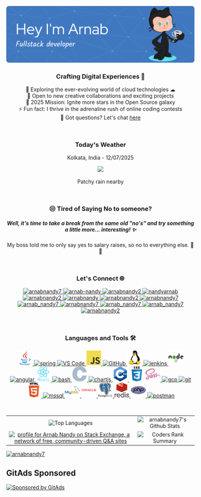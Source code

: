 ![Header](./github-header-image.png)

<h3 align="center">Crafting Digital Experiences 🚀</h3>

<p align="center">
  🌱 Exploring the ever-evolving world of cloud technologies ☁<br/>
  👯 Open to new creative collaborations and exciting projects<br/>
  🎯 2025 Mission: Ignite more stars in the Open Source galaxy<br/>
  ⚡ Fun fact: I thrive in the adrenaline rush of online coding contests<br/>
  💬 Got questions? Let's chat <a href="https://github.com/arnabnandy7/arnabnandy7/issues">here</a><br/>
</p>
<br />

<h3 align="center">Today's Weather</h3>

<div align="center">
  <p>Kolkata, India - 12/07/2025</p>
  <img src="https://cdn.weatherapi.com/weather/64x64/day/176.png"/>
  <p>Patchy rain nearby</p>
</div>

<br />

<h3 align="center">😒 Tired of Saying No to someone?</h3>
<h5 align="center">Well, it's time to take a break from the same old "no's" and try something a little more... interesting! ✨</h5>

<p align="center">
  My boss told me to only say yes to salary raises, so no to everything else. 🛑❌ 
</p>

<br />

<h3 align="center">Let's Connect 🌐</h3>

<p align="center">
  <a href="https://profile.codersrank.io/user/arnabnandy7" target="blank">
    <img alt="arnabnandy7" width="32px" src="https://cdn.jsdelivr.net/npm/simple-icons@3.4.0/icons/codersrank.svg" />
  </a>
  <a href="https://stackoverflow.com/users/3892259/arnab-nandy" target="blank">
    <img alt="arnab-nandy" width="32px" src="https://cdn.jsdelivr.net/npm/simple-icons@v3/icons/stackoverflow.svg" />
  </a>
  <a href="https://twitter.com/arnabnandy2" target="blank">
    <img alt="arnabnandy2" width="32px" src="https://cdn.jsdelivr.net/npm/simple-icons@v3/icons/twitter.svg" />
  </a>
  <a href="https://www.linkedin.com/in/nandyarnab/" target="blank">
    <img alt="nandyarnab" width="32px" src="https://cdn.jsdelivr.net/npm/simple-icons@v3/icons/linkedin.svg" />
  </a>
  <a href="https://codesandbox.com/arnabnandy2" target="blank">
    <img alt="arnabnandy2" width="32px" src="https://cdn.jsdelivr.net/npm/simple-icons@v3/icons/codesandbox.svg" />
  </a>
  <a href="https://hashnode.com/@arnabnandy" target="blank">
    <img alt="arnabnandy" width="32px" src="https://cdn.jsdelivr.net/npm/simple-icons@v3/icons/hashnode.svg" />
  </a>
  <a href="https://medium.com/@arnabnandy2" target="blank">
    <img alt="arnabnandy2" width="32px" src="https://cdn.jsdelivr.net/npm/simple-icons@v3/icons/medium.svg" />
  </a>
  <a href="https://www.codechef.com/users/arnabnandy7" target="blank">
    <img alt="arnabnandy7" width="32px" src="https://cdn.jsdelivr.net/npm/simple-icons@v3/icons/codechef.svg" />
  </a>
  <a href="https://www.hackerrank.com/arnab_nandy7" target="blank">
    <img alt="arnab_nandy7" width="32px" src="https://cdn.jsdelivr.net/npm/simple-icons@v3/icons/hackerrank.svg" />
  </a>
  <a href="https://www.hackerearth.com/@arnabnandy7" target="blank">
    <img alt="arnabnandy7" width="32px" src="https://cdn.jsdelivr.net/npm/simple-icons@v3/icons/hackerearth.svg" />
  </a>
  <a href="https://codeforces.com/profile/arnab_nandy7" target="blank">
    <img alt="arnab_nandy7" width="32px" src="https://cdn.jsdelivr.net/npm/simple-icons@v3/icons/codeforces.svg" />
  </a>
  <a href="https://www.topcoder.com/members/arnab_nandy7" target="blank">
    <img alt="arnab_nandy7" width="32px" src="https://cdn.jsdelivr.net/npm/simple-icons@v3/icons/topcoder.svg" />
  </a>
  <a href="https://www.leetcode.com/arnabnandy2" target="blank">
    <img alt="arnabnandy2" width="32px" src="https://cdn.jsdelivr.net/npm/simple-icons@v3/icons/leetcode.svg" />
  </a>
</p>


<br />

<h3 align="center">Languages and Tools 🛠️</h3>

<p align="center">
  <a href="https://www.java.com" target="_blank" rel="noreferrer"> <img src="https://raw.githubusercontent.com/devicons/devicon/master/icons/java/java-original.svg" alt="java" width="40" height="40"/> </a>
  <a href="https://spring.io/" target="_blank" rel="noreferrer"> <img src="https://www.vectorlogo.zone/logos/springio/springio-icon.svg" alt="spring" width="40" height="40"/> </a>
  <a href="https://code.visualstudio.com/" target="_blank" rel="noreferrer"> <img src="https://www.vectorlogo.zone/logos/visualstudio_code/visualstudio_code-icon.svg" alt="VS Code" width="40" height="40"/> </a>
  <a href="https://developer.mozilla.org/en-US/docs/Web/JavaScript" target="_blank" rel="noreferrer"> <img src="https://raw.githubusercontent.com/devicons/devicon/master/icons/javascript/javascript-original.svg" alt="javascript" width="40" height="40"/> </a>
  <a href="https://github.com/" target="_blank" rel="noreferrer"> <img src="https://www.vectorlogo.zone/logos/github/github-icon.svg" alt="GitHub" width="40" height="40"/> </a>
  <a href="https://www.linux.org/" target="_blank" rel="noreferrer"> <img src="https://raw.githubusercontent.com/devicons/devicon/master/icons/linux/linux-original.svg" alt="linux" width="40" height="40"/> </a>
  <a href="https://www.jenkins.io" target="_blank" rel="noreferrer"> <img src="https://www.vectorlogo.zone/logos/jenkins/jenkins-icon.svg" alt="jenkins" width="40" height="40"/> </a>
  <a href="https://nodejs.org" target="_blank" rel="noreferrer"> <img src="https://raw.githubusercontent.com/devicons/devicon/master/icons/nodejs/nodejs-original-wordmark.svg" alt="nodejs" width="40" height="40"/> </a>
  <a href="https://angular.io" target="_blank" rel="noreferrer"> <img src="https://angular.io/assets/images/logos/angular/angular.svg" alt="angular" width="40" height="40"/> </a>
  <a href="https://reactjs.org/" target="_blank" rel="noreferrer"> <img src="https://raw.githubusercontent.com/devicons/devicon/master/icons/react/react-original-wordmark.svg" alt="react" width="40" height="40"/> </a>
  <a href="https://www.gnu.org/software/bash/" target="_blank" rel="noreferrer"> <img src="https://www.vectorlogo.zone/logos/gnu_bash/gnu_bash-icon.svg" alt="bash" width="40" height="40"/> </a>
  <a href="https://www.cprogramming.com/" target="_blank" rel="noreferrer"> <img src="https://raw.githubusercontent.com/devicons/devicon/master/icons/c/c-original.svg" alt="c" width="40" height="40"/> </a> 
  <a href="https://www.chartjs.org" target="_blank" rel="noreferrer"> <img src="https://www.chartjs.org/media/logo-title.svg" alt="chartjs" width="40" height="40"/> </a>
  <a href="https://www.w3schools.com/cpp/" target="_blank" rel="noreferrer"> <img src="https://raw.githubusercontent.com/devicons/devicon/master/icons/cplusplus/cplusplus-original.svg" alt="cplusplus" width="40" height="40"/> </a>
  <a href="https://www.w3schools.com/css/" target="_blank" rel="noreferrer"> <img src="https://raw.githubusercontent.com/devicons/devicon/master/icons/css3/css3-original-wordmark.svg" alt="css3" width="40" height="40"/></a>
  <a href="https://sass-lang.com" target="_blank" rel="noreferrer"> <img src="https://raw.githubusercontent.com/devicons/devicon/master/icons/sass/sass-original.svg" alt="sass" width="40" height="40"/> </a>
  <a href="https://cloud.google.com" target="_blank" rel="noreferrer"> <img src="https://www.vectorlogo.zone/logos/google_cloud/google_cloud-icon.svg" alt="gcp" width="40" height="40"/> </a>
  <a href="https://git-scm.com/" target="_blank" rel="noreferrer"> <img src="https://www.vectorlogo.zone/logos/git-scm/git-scm-icon.svg" alt="git" width="40" height="40"/> </a>
  <a href="https://www.w3.org/html/" target="_blank" rel="noreferrer"> <img src="https://raw.githubusercontent.com/devicons/devicon/master/icons/html5/html5-original-wordmark.svg" alt="html5" width="40" height="40"/> </a>
  <a href="https://www.microsoft.com/en-us/sql-server" target="_blank" rel="noreferrer"> <img src="https://www.svgrepo.com/show/303229/microsoft-sql-server-logo.svg" alt="mssql" width="40" height="40"/> </a>
  <a href="https://www.mysql.com/" target="_blank" rel="noreferrer"> <img src="https://raw.githubusercontent.com/devicons/devicon/master/icons/mysql/mysql-original-wordmark.svg" alt="mysql" width="40" height="40"/> </a>
  <a href="https://www.oracle.com/" target="_blank" rel="noreferrer"> <img src="https://raw.githubusercontent.com/devicons/devicon/master/icons/oracle/oracle-original.svg" alt="oracle" width="40" height="40"/> </a>
  <a href="https://www.postgresql.org" target="_blank" rel="noreferrer"> <img src="https://raw.githubusercontent.com/devicons/devicon/master/icons/postgresql/postgresql-original-wordmark.svg" alt="postgresql" width="40" height="40"/> </a>
  <a href="https://redis.io" target="_blank" rel="noreferrer"> <img src="https://raw.githubusercontent.com/devicons/devicon/master/icons/redis/redis-original-wordmark.svg" alt="redis" width="40" height="40"/> </a>
  <a href="https://www.php.net" target="_blank" rel="noreferrer"> <img src="https://raw.githubusercontent.com/devicons/devicon/master/icons/php/php-original.svg" alt="php" width="40" height="40"/> </a>
  <a href="https://postman.com" target="_blank" rel="noreferrer"> <img src="https://www.vectorlogo.zone/logos/getpostman/getpostman-icon.svg" alt="postman" width="40" height="40"/> </a>
</p>

<br />

<p align="center">
    <table align="center" style="border: 0; border-collapse: collapse;">
        <tbody align="center">
            <tr>
                <td>
                    <img width="300" height="200" alt="Top Languages" src="https://github-readme-stats.vercel.app/api/top-langs/?username=arnabnandy7&hide=php&layout=compact&hide_border=true" />  
                </td>
                <td>
                    <img width="300" height="200" alt="arnabnandy7's Github Stats" src="https://github-readme-stats.vercel.app/api?username=arnabnandy7&show_icons=true&hide_border=true&include_all_commits=true" />
                </td>
            </tr>
            <tr>
                <td>
                    <a href="https://stackexchange.com/users/4821761"><img src="https://stackexchange.com/users/flair/4821761.png" width="208" height="58" alt="profile for Arnab Nandy on Stack Exchange, a network of free, community-driven Q&amp;A sites" title="profile for Arnab Nandy on Stack Exchange, a network of free, community-driven Q&amp;A sites"></a>
                </td>
                <td>
                    <img width="300" height="200" src="https://cr-ss-service.azurewebsites.net/api/ScreenShot?widget=summary&username=arnabnandy7&badges=2&show-avatar=false&style=--header-bg-color:%23000;--border-radius:10px" alt="Coders Rank Summary" />
                </td>
            </tr>
        </tbody>
    </table>
</p>

<p align="left"> <a href="https://github.com/arnabnandy7"><img src="https://github-profile-trophy.vercel.app/?username=arnabnandy7" alt="arnabnandy7" /></a> </p>

## GitAds Sponsored

[![Sponsored by GitAds](https://gitads.dev/v1/ad-serve?source=arnabnandy7/arnabnandy7@github)](https://gitads.dev/v1/ad-track?source=arnabnandy7/arnabnandy7@github)

